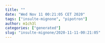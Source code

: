 ```yaml
---
title: ""
date: "Wed Nov 11 00:21:05 CET 2020"
tags: ["insulte-mignone", "pipotron"]
author: m1ch3l
categories: ["generated"]
slug: "insulte-mignone/2020-11-11-00:21:05"
---
```



